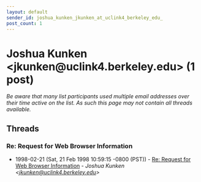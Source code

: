 ```yaml
---
layout: default
sender_id: joshua_kunken_jkunken_at_uclink4_berkeley_edu_
post_count: 1
---
```


# Joshua Kunken <jkunken<span>@</span>uclink4.berkeley.edu> (1 post)

_Be aware that many list participants used multiple email addresses over their time active on the list. As such this page may not contain all threads available._

## Threads

### Re: Request for Web Browser Information
+ 1998-02-21 (Sat, 21 Feb 1998 10:59:15 -0800 (PST)) - [Re: Request for Web Browser Information](/archive/1998/02/cef8243ad49a1763ec489d7bd214b5ec89cc0561ede1505b1215acb2af94e3fb) - _Joshua Kunken \<jkunken@uclink4.berkeley.edu\>_


